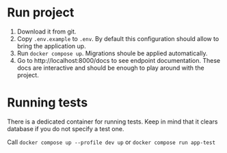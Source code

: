 # Run project

1. Download it from git.
2. Copy `.env.example` to `.env`. By default this configuration should allow to bring the application up.
3. Run `docker compose up`. Migrations shoule be applied automatically.
4. Go to http://localhost:8000/docs to see endpoint documentation. These docs are interactive and should be enough to play around with the project.

# Running tests

There is a dedicated container for running tests. Keep in mind that it clears database if you do not specify a test one.

Call `docker compose up --profile dev up` or `docker compose run app-test`
